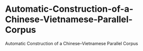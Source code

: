 # Automatic-Construction-of-a-Chinese-Vietnamese-Parallel-Corpus
Automatic Construction of a Chinese–Vietnamese Parallel Corpus
